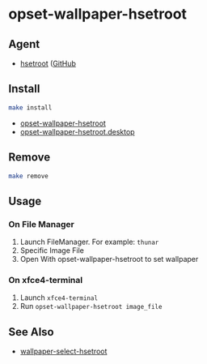 
# opset-wallpaper-hsetroot


## Agent

* [hsetroot](https://hsetroot.finalrewind.org/) ([GitHub](https://github.com/derf/hsetroot)




## Install

``` sh
make install
```

* [opset-wallpaper-hsetroot](opset-wallpaper-hsetroot)
* [opset-wallpaper-hsetroot.desktop](opset-wallpaper-hsetroot.desktop)

## Remove

``` sh
make remove
```

## Usage

### On File Manager

1. Launch FileManager. For example: `thunar`
2. Specific Image File
3. Open With opset-wallpaper-hsetroot to set wallpaper

### On xfce4-terminal

1. Launch `xfce4-terminal`
2. Run `opset-wallpaper-hsetroot image_file`


## See Also

* [wallpaper-select-hsetroot](https://github.com/samwhelp/note-about-fzf/tree/gh-pages/_demo/project/wallpaper-select/wallpaper-select-hsetroot)
